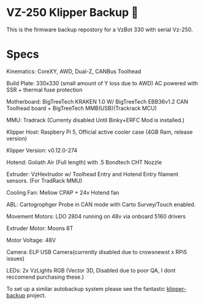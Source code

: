 # VZ-250 Klipper Backup 💾 
This is the firmware backup repostory for a VzBot 330 with serial Vz-250.

# Specs
Kinematics: CoreXY, AWD, Dual-Z, CANBus Toolhead

Build Plate: 330x330 (small amount of Y loss due to AWD) AC powered with SSR + thermal fuse protection

Motherboard: BigTreeTech KRAKEN 1.0 W/ BigTreeTech EBB36v1.2 CAN Toolhead board + BigTreeTech MMB(USB)(Trackrack MCU)

MMU: Tradrack (Currenty disabled Until Binky+ERFC Mod is installed.)

Klipper Host: Raspbery Pi 5, Official active cooler case (4GB Ram, release version)

Klipper Version: v0.12.0-274 

Hotend: Goliath Air (Full length) with .5 Bondtech CHT Nozzle

Extruder: VzHextrudor w/ Toolhead Entry and Hotend Entry filament sensors. (For TradRack MMU)

Cooling Fan: Mellow CPAP + 24v Hotend fan

ABL: Cartogrophger Probe in CAN mode with Carto Survey/Touch enabled.

Movement Motors: LDO 2804 running on 48v via onboard 5160 drivers

Extruder Motor: Moons 8T

Motor Voltage: 48V


Camera: ELP USB Camera(currently disabled due to crowsnewst x RPi5 issues)

LEDs: 2x VzLights RGB (Vector 3D, Disabled due to poor QA, I dont reccomend purchasing these.)






To set up a similar autobackup system please see the fantastic [klipper-backup](https://github.com/Staubgeborener/klipper-backup) project.
